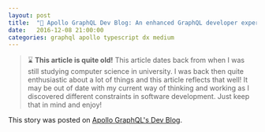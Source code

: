 ```yaml
---
layout: post
title:  "🔁 Apollo GraphQL Dev Blog: An enhanced GraphQL developer experience with TypeScript"
date:   2016-12-08 21:00:00
categories: graphql apollo typescript dx medium
---
```


> ⌛ **This article is quite old!** This article dates back from when I was still studying computer science in university. I was back then quite enthusiastic about a lot of things and this article reflects that well! It may be out of date with my current way of thinking and working as I discovered different constraints in software development. Just keep that in mind and enjoy!

This story was posted on [Apollo GraphQL's Dev Blog](https://dev-blog.apollodata.com/graphql-dx-d35bcf51c943).

<script type="application/javascript">window.location="https://dev-blog.apollodata.com/graphql-dx-d35bcf51c94"</script>